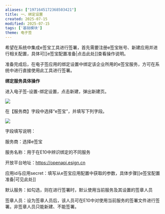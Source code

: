 ```yaml
---
aliases: ["1971645172368503421"]
title: 一、绑定设置
created: 2025-07-15
modified: 2025-07-15
tags: ['基础模块']
theme: 电子签
---
```


希望在系统中集成e签宝工具进行签署，首先需要注册e签宝账号、新建应用并进行相关配置，具体可[[e签宝配置准备|点击此处]]查看操作说明。

准备完成后，在电子签应用的绑定设置中绑定该企业所用的e签宝服务，方可在系统中进行直接使用此工具进行签署。

**绑定服务具体操作**

进入电子签-设置-绑定设置，点击新建，弹出新建页。

![](5df4e76943a5763979b4d4deaec05fc2.jpg)

在【服务商】字段中选择“e签宝”，并填写下列字段。

![](342588447786ec40801494f3ede56522.jpg)

字段填写说明：

服务商：选择e签宝

服务名称：用于在E10中辨识绑定的不同服务

开放平台地址：https://openapi.esign.cn

应用id与应用secret：填写从e签宝应用配置中获取的参数，具体步骤[[e签宝配置准备|可见此处]]

默认服务：如勾选，则在进行签署时，默认使用当前服务及其设置的签章人员

签章人员：设为签章人员后，该人员可在E10中对使用当前服务的签署文件进行签署。非签章人员只能新建、不能签署。